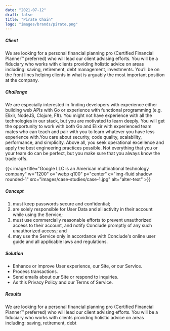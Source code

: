 ```yaml
---
date: "2021-07-12"
draft: false
title: "Pirate Chain"
logo: "images/brands/pirate.png"
---
```


##### Client
We are looking for a personal financial planning pro (Certified Financial Planner™ preferred) who will lead our client advising efforts. You will be a fiduciary who works with clients providing holistic advice on areas including: saving, retirement, debt management, investments. You’ll be on the front lines helping clients in what is arguably the most important position at the company.

##### Challenge
We are especially interested in finding developers with experience either building web APIs with Go or experience with functional programming (e.g. Elixir, NodeJS, Clojure, F#). You might not have experience with all the technologies in our stack, but you are motivated to learn deeply. You will get the opportunity to work with both Go and Elixir with experienced team mates who can teach and pair with you to learn whatever you have less experience with.You care about security, code quality, scalability, performance, and simplicity. Above all, you seek operational excellence and apply the best engineering practices possible. Not everything that you or your team do can be perfect, but you make sure that you always know the trade-offs.

{{< image title="Google LLC is an American multinational technology company" w="1200" o="webp q100" p="center" c="img-fluid shadow rounded-1" src="images/case-studies/case-1.jpg" alt="alter-text" >}}

##### Concept
1. must keep passwords secure and confidential;
2. are solely responsible for User Data and all activity in their account while using the Service;
3. must use commercially reasonable efforts to prevent unauthorized access to their account, and notify Conclude promptly of any such unauthorized access; and
4. may use the Service only in accordance with Conclude's online user guide and all applicable laws and regulations.

##### Solution
* Enhance or improve User experience, our Site, or our Service.
* Process transactions.
* Send emails about our Site or respond to inquiries.
* As this Privacy Policy and our Terms of Service.

##### Results
We are looking for a personal financial planning pro (Certified Financial Planner™ preferred) who will lead our client advising efforts. You will be a fiduciary who works with clients providing holistic advice on areas including: saving, retirement, debt